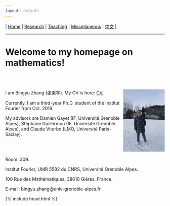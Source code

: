 ```yaml
---
layout: default
---
```




| [Home](index.md)  | [Research](research-en.md)    | [Teaching](teaching-en.md) | [Miscellaneous](miscellaneous-en.md)        | [中文](index-ch.md) |

* * *
# Welcome to my homepage on mathematics!
<br /><br />


<div style="width:100%;">
            <img src="me.jpeg" align="right"  width="26%" height="26%"/>
            <p>I am Bingyu Zhang (张秉宇).  My CV is here: <a href="Files/CV.pdf">CV.</a></p>
            <p>Currently, I am a third-year Ph.D. student of the Institut Fourier from Oct. 2019.</p>
            <p>My advisors are Damien Gayet (IF, Université Grenoble Alpes), Stéphane Guillermou (IF, Université Grenoble Alpes), and Claude Viterbo (LMO, Université Paris-Saclay).</p>
            <br /><br />
            <p>Room: 309.</p>
            <p>Institut Fourier, UMR 5582 du CNRS, Université Grenoble Alpes. </p>
            <p>100 Rue des Mathématiques, 38610 Gières, France.</p>
            <p>E-mail: bingyu.zhang@univ-grenoble-alpes.fr</p>
</div>




{% include head.html %}




